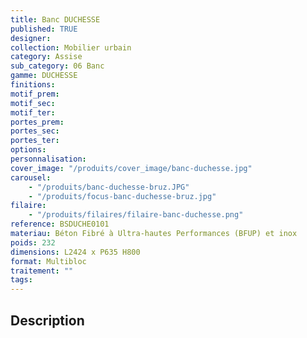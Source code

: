 ```yaml
---
title: Banc DUCHESSE
published: TRUE
designer:
collection: Mobilier urbain
category: Assise
sub_category: 06 Banc
gamme: DUCHESSE
finitions:
motif_prem:
motif_sec:
motif_ter:
portes_prem:
portes_sec:
portes_ter:
options:
personnalisation:
cover_image: "/produits/cover_image/banc-duchesse.jpg"
carousel:
    - "/produits/banc-duchesse-bruz.JPG"
    - "/produits/focus-banc-duchesse-bruz.jpg"
filaire:
    - "/produits/filaires/filaire-banc-duchesse.png"
reference: BSDUCHE0101
materiau: Béton Fibré à Ultra-hautes Performances (BFUP) et inox
poids: 232
dimensions: L2424 x P635 H800
format: Multibloc
traitement: ""
tags:
---
```


## Description
